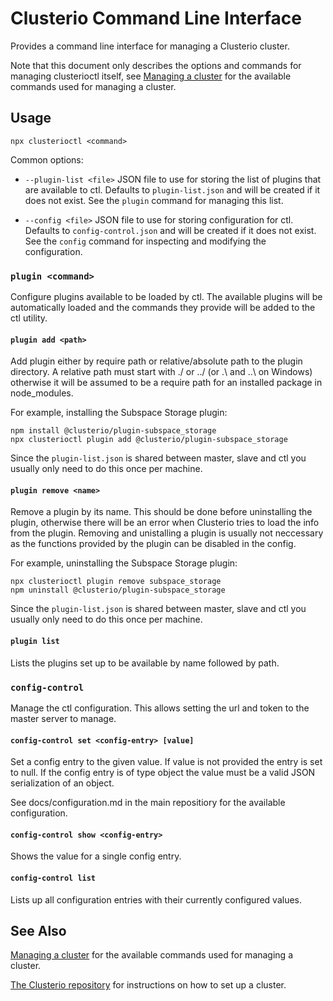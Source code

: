 # Clusterio Command Line Interface


Provides a command line interface for managing a Clusterio cluster.

Note that this document only describes the options and commands for managing clusterioctl itself, see [Managing a cluster](/docs/managing-a-cluster.md) for the available commands used for managing a cluster.


## Usage

    npx clusterioctl <command>

Common options:

 * `--plugin-list <file>` JSON file to use for storing the list of plugins that are available to ctl.
   Defaults to `plugin-list.json` and will be created if it does not exist.
   See the `plugin` command for managing this list.

 * `--config <file>` JSON file to use for storing configuration for ctl.
   Defaults to `config-control.json` and will be created if it does not exist.
   See the `config` command for inspecting and modifying the configuration.


### `plugin <command>`

Configure plugins available to be loaded by ctl.
The available plugins will be automatically loaded and the commands they provide will be added to the ctl utility.


#### `plugin add <path>`

Add plugin either by require path or relative/absolute path to the plugin directory.
A relative path must start with ./ or ../ (or .\ and ..\ on Windows) otherwise it will be assumed to be a require path for an installed package in node_modules.

For example, installing the Subspace Storage plugin:

    npm install @clusterio/plugin-subspace_storage
    npx clusterioctl plugin add @clusterio/plugin-subspace_storage

Since the `plugin-list.json` is shared between master, slave and ctl you usually only need to do this once per machine.


#### `plugin remove <name>`

Remove a plugin by its name.
This should be done before uninstalling the plugin, otherwise there will be an error when Clusterio tries to load the info from the plugin.
Removing and unistalling a plugin is usually not neccessary as the functions provided by the plugin can be disabled in the config.

For example, uninstalling the Subspace Storage plugin:

    npx clusterioctl plugin remove subspace_storage
    npm uninstall @clusterio/plugin-subspace_storage

Since the `plugin-list.json` is shared between master, slave and ctl you usually only need to do this once per machine.


#### `plugin list`

Lists the plugins set up to be available by name followed by path.


### `config-control`

Manage the ctl configuration.
This allows setting the url and token to the master server to manage.


#### `config-control set <config-entry> [value]`

Set a config entry to the given value.
If value is not provided the entry is set to null.
If the config entry is of type object the value must be a valid JSON serialization of an object.

See docs/configuration.md in the main repositiory for the available configuration.


#### `config-control show <config-entry>`

Shows the value for a single config entry.


#### `config-control list`

Lists up all configuration entries with their currently configured values.


## See Also

[Managing a cluster](/docs/managing-a-cluster.md) for the available commands used for managing a cluster.

[The Clusterio repository](https://github.com/clusterio/clusterio) for instructions on how to set up a cluster.

